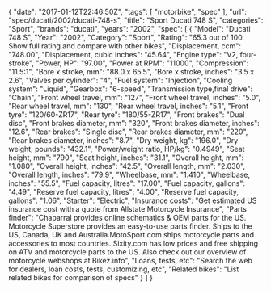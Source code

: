 {
    "date": "2017-01-12T22:46:50Z",
    "tags": [
        "motorbike",
        "spec"
    ],
    "url": "spec\/ducati\/2002\/ducati-748-s",
    "title": "Sport Ducati 748 S",
    "categories": "Sport",
    "brands": "ducati",
    "years": "2002",
    "spec": [
        {
            "Model": "Ducati 748 S",
            "Year": "2002",
            "Category": "Sport",
            "Rating": "65.3 out of 100. Show full rating and compare with other bikes",
            "Displacement, ccm": "748.00",
            "Displacement, cubic inches": "45.64",
            "Engine type": "V2, four-stroke",
            "Power, HP": "97.00",
            "Power at RPM": "11000",
            "Compression": "11.5:1",
            "Bore x stroke, mm": "88.0 x 65.5",
            "Bore x stroke, inches": "3.5 x 2.6",
            "Valves per cylinder": "4",
            "Fuel system": "Injection",
            "Cooling system": "Liquid",
            "Gearbox": "6-speed",
            "Transmission type,final drive": "Chain",
            "Front wheel travel, mm": "127",
            "Front wheel travel, inches": "5.0",
            "Rear wheel travel, mm": "130",
            "Rear wheel travel, inches": "5.1",
            "Front tyre": "120\/60-ZR17",
            "Rear tyre": "180\/55-ZR17",
            "Front brakes": "Dual disc",
            "Front brakes diameter, mm": "320",
            "Front brakes diameter, inches": "12.6",
            "Rear brakes": "Single disc",
            "Rear brakes diameter, mm": "220",
            "Rear brakes diameter, inches": "8.7",
            "Dry weight, kg": "196.0",
            "Dry weight, pounds": "432.1",
            "Power\/weight ratio, HP\/kg": "0.4949",
            "Seat height, mm": "790",
            "Seat height, inches": "31.1",
            "Overall height, mm": "1.080",
            "Overall height, inches": "42.5",
            "Overall length, mm": "2.030",
            "Overall length, inches": "79.9",
            "Wheelbase, mm": "1.410",
            "Wheelbase, inches": "55.5",
            "Fuel capacity, litres": "17.00",
            "Fuel capacity, gallons": "4.49",
            "Reserve fuel capacity, litres": "4.00",
            "Reserve fuel capacity, gallons": "1.06",
            "Starter": "Electric",
            "Insurance costs": "Get estimated US insurance cost with a quote from Allstate Motorcycle Insurance",
            "Parts finder": "Chaparral provides online schematics & OEM parts for the US.   Motorcycle Superstore provides an easy-to-use parts finder. Ships to the US, Canada, UK and Australia.MotoSport.com ships motorcycle parts and accessories to most countries.    Sixity.com has low prices and free shipping on ATV and motorcycle parts to the US. Also check out our overview of motorcycle webshops at Bikez.info",
            "Loans, tests, etc": "Search the web for dealers, loan costs, tests, customizing, etc",
            "Related bikes": "List related bikes for comparison of specs"
        }
    ]
}